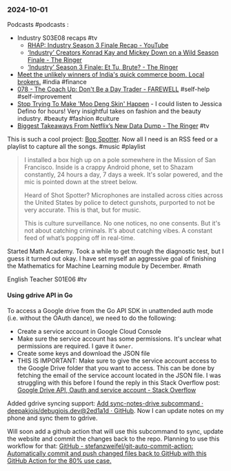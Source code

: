 ### 2024-10-01

Podcasts #podcasts :
- Industry S03E08 recaps #tv
	- [RHAP: Industry Season 3 Finale Recap - YouTube](https://www.youtube.com/watch?v=U1BHksvm76s)
	- [‘Industry’ Creators Konrad Kay and Mickey Down on a Wild Season Finale - The Ringer](https://www.theringer.com/2024/9/29/24256246/industry-season-3-finale-recap-with-creators-konrad-kay-mickey-down)
	- [‘Industry’ Season 3 Finale: Et Tu, Brute?  - The Ringer](https://www.theringer.com/2024/9/30/24258642/industry-season-3-finale-et-tu-brute)
- [Meet the unlikely winners of India's quick commerce boom. Local brokers.](https://www.listennotes.com/podcasts/daybreak/meet-the-unlikely-winners-of-AGkDoXyUc4n/) #india #finance
- [078 - The Coach Up: Don't Be a Day Trader - FAREWELL](https://www.listennotes.com/podcasts/farewell/078-the-coach-up-dont-be-a-mhVZazSG_9N/) #self-help #self-improvement 
- [Stop Trying To Make 'Moo Deng Skin' Happen](https://jessicadefino.substack.com/p/moo-deng-skin-blood-sweat) - I could listen to Jessica Defino for hours! Very insightful takes on fashion and the beauty industry. #beauty #fashion #culture
- [Biggest Takeaways From Netflix’s New Data Dump - The Ringer](https://www.theringer.com/2024/9/23/24252627/biggest-takeaways-netflix-data-dump-2024-streaming) #tv 


This is such a cool project: [Bop Spotter](https://walzr.com/bop-spotter). Now all I need is an RSS feed or a playlist to capture all the songs. #music #playlist 

> I installed a box high up on a pole somewhere in the Mission of San Francisco. Inside is a crappy Android phone, set to Shazam constantly, 24 hours a day, 7 days a week. It's solar powered, and the mic is pointed down at the street below.  
> 
> Heard of Shot Spotter? Microphones are installed across cities across the United States by police to detect gunshots, purported to not be very accurate. This is that, but for music.  
> 
> This is culture surveillance. No one notices, no one consents. But it's not about catching criminals. It's about catching vibes. A constant feed of what’s popping off in real-time.

Started Math Academy. Took a while to get through the diagnostic test, but I guess it turned out okay. I have set myself an aggressive goal of finishing the Mathematics for Machine Learning module by December. #math 

English Teacher S01E06 #tv

#### Using gdrive API in Go
To access a Google drive from the Go API SDK in unattended auth mode (i.e. without the OAuth dance), we need to do the following:
- Create a service account in Google Cloud Console
- Make sure the service account has some permissions. It's unclear what permissions are required. I gave it `Owner`.
- Create some keys and download the JSON file
- THIS IS IMPORTANT: Make sure to give the service account access to the Google Drive folder that you want to access. This can be done by fetching the email of the service account located in the JSON file. I was struggling with this before I found the reply in this Stack Overflow post: [Google Drive API, Oauth and service account - Stack Overflow](https://stackoverflow.com/a/49101592)

Added gdrive syncing support: [Add sync-notes-drive subcommand · deepakjois/debugjois.dev@2ed1a1d · GitHub](https://github.com/deepakjois/debugjois.dev/commit/2ed1a1d43451ae736c42996e2b57d4edffe9e5b9). Now I can update notes on my phone and sync them to gdrive. 

Will soon add a github action that will use this subcommand to sync, update the website and commit the changes back to the repo. Planning to use this workflow for that: [GitHub - stefanzweifel/git-auto-commit-action: Automatically commit and push changed files back to GitHub with this GitHub Action for the 80% use case.](https://github.com/stefanzweifel/git-auto-commit-action?tab=readme-ov-file)